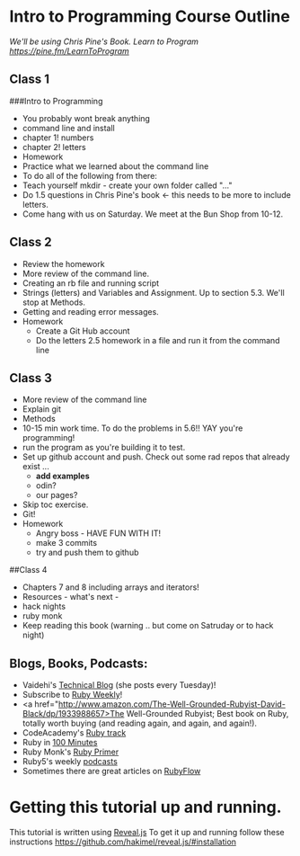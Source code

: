 # Intro to Programming Course Outline
*We'll be using Chris Pine's Book. Learn to Program https://pine.fm/LearnToProgram*

## Class 1
###Intro to Programming
* You probably wont break anything
* command line and install
* chapter 1! numbers
* chapter 2! letters
* Homework
 * Practice what we learned about the command line
 * To do all of the following from there:
 * Teach yourself mkdir - create your own folder called "..."
 * Do 1.5 questions in Chris Pine's book <- this needs to be more to include letters.
* Come hang with us on Saturday. We meet at the Bun Shop from 10-12.

## Class 2
* Review the homework 
* More review of the command line.
* Creating an rb file and running script
* Strings (letters) and Variables and Assignment. Up to section 5.3. We'll stop at Methods.
* Getting and reading error messages.
* Homework
  * Create a Git Hub account
  * Do the letters 2.5 homework in a file and run it from the command line

## Class 3
* More review of the command line
* Explain git
* Methods
* 10-15 min work time. To do the problems in 5.6!! YAY you're programming!
* run the program as you're building it to test.
* Set up github account and push. Check out some rad repos that already exist ...
	* **add examples**
	* odin?
	* our pages?
* Skip toc exercise.
* Git!
* Homework
	* Angry boss - HAVE FUN WITH IT!
	* make 3 commits
	* try and push them to github

##Class 4
* Chapters 7 and 8 including arrays and iterators!
* Resources - what's next -
* hack nights
* ruby monk
* Keep reading this book (warning .. but come on Satruday or to hack night)

## Blogs, Books, Podcasts:
* Vaidehi's <a href="http://vaidehijoshi.github.io/">Technical Blog</a> (she posts every Tuesday)!
* Subscribe to <a href="http://rubyweekly.com/">Ruby Weekly</a>!
* <a href="http://www.amazon.com/The-Well-Grounded-Rubyist-David-Black/dp/1933988657>The Well-Grounded Rubyist</a>;  Best book on Ruby, totally worth buying (and reading again, and again, and again!).
* CodeAcademy's <a href="http://www.codecademy.com/en/tracks/ruby">Ruby track</a>
* Ruby in <a href="http://tutorials.jumpstartlab.com/projects/ruby_in_100_minutes.html">100 Minutes</a>
* Ruby Monk's <a href="https://rubymonk.com/learning/books/1-ruby-primer">Ruby Primer</a>
* Ruby5's weekly <a href="https://ruby5.codeschool.com/">podcasts</a>
* Sometimes there are great articles on <a href="http://www.rubyflow.com/">RubyFlow</a>





# Getting this tutorial up and running.

This tutorial is written using [Reveal.js](https://github.com/hakimel/reveal.js)
To get it up and running follow these instructions https://github.com/hakimel/reveal.js/#installation
